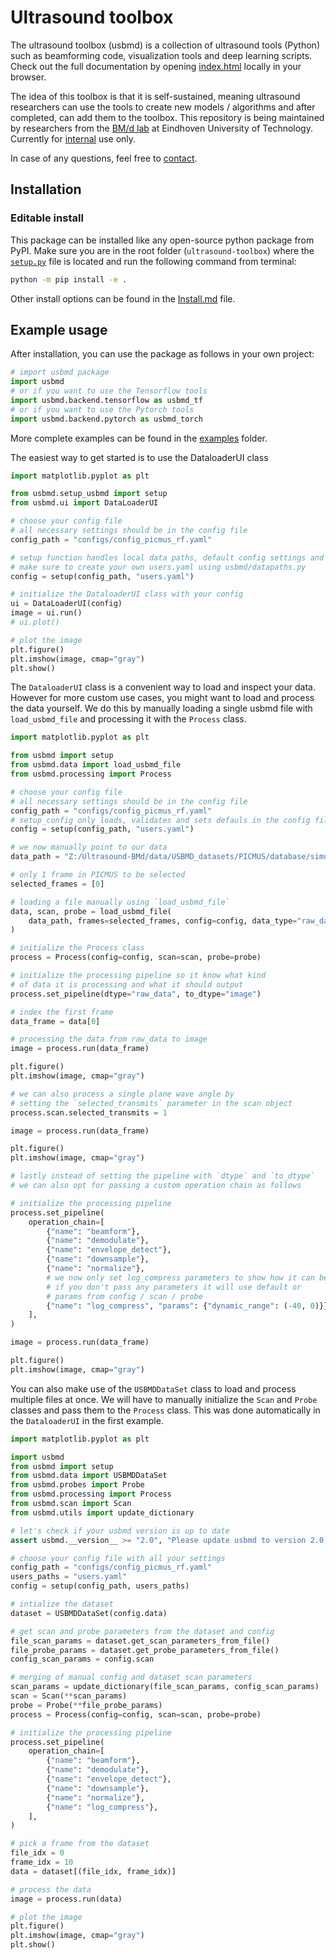 
<!-- This is the readme for the github page (more complete readme for pdocs can be found in usmbd/README.md) -->
# Ultrasound toolbox

The ultrasound toolbox (usbmd) is a collection of ultrasound tools (Python) such as beamforming code, visualization tools and deep learning scripts. Check out the full documentation by opening [index.html](docs/usbmd/index.html) locally in your browser.

The idea of this toolbox is that it is self-sustained, meaning ultrasound researchers can use the tools to create new models / algorithms and after completed, can add them to the toolbox. This repository is being maintained by researchers from the [BM/d lab](https://www.tue.nl/en/research/research-groups/signal-processing-systems/biomedical-diagnostics-lab/) at Eindhoven University of Technology. Currently for [internal](LICENSE) use only.

In case of any questions, feel free to [contact](mailto:t.s.w.stevens@tue.nl).

## Installation

### Editable install

This package can be installed like any open-source python package from PyPI.
Make sure you are in the root folder (`ultrasound-toolbox`) where the [`setup.py`](setup.py) file is located and run the following command from terminal:

```bash
python -m pip install -e .
```

Other install options can be found in the [Install.md](Install.md) file.


## Example usage
After installation, you can use the package as follows in your own project:

```python
# import usbmd package
import usbmd
# or if you want to use the Tensorflow tools
import usbmd.backend.tensorflow as usbmd_tf
# or if you want to use the Pytorch tools
import usbmd.backend.pytorch as usbmd_torch
```

More complete examples can be found in the [examples](examples) folder.

The easiest way to get started is to use the DataloaderUI class
```python
import matplotlib.pyplot as plt

from usbmd.setup_usbmd import setup
from usbmd.ui import DataLoaderUI

# choose your config file
# all necessary settings should be in the config file
config_path = "configs/config_picmus_rf.yaml"

# setup function handles local data paths, default config settings and GPU usage
# make sure to create your own users.yaml using usbmd/datapaths.py
config = setup(config_path, "users.yaml")

# initialize the DataloaderUI class with your config
ui = DataLoaderUI(config)
image = ui.run()
# ui.plot()

# plot the image
plt.figure()
plt.imshow(image, cmap="gray")
plt.show()
```

The `DataloaderUI` class is a convenient way to load and inspect your data. However for more custom use cases, you might want to load and process the data yourself.
We do this by manually loading a single usbmd file with `load_usbmd_file` and processing it with the `Process` class.
```python
import matplotlib.pyplot as plt

from usbmd import setup
from usbmd.data import load_usbmd_file
from usbmd.processing import Process

# choose your config file
# all necessary settings should be in the config file
config_path = "configs/config_picmus_rf.yaml"
# setup_config only loads, validates and sets defauls in the config file
config = setup(config_path, "users.yaml")

# we now manually point to our data
data_path = "Z:/Ultrasound-BMd/data/USBMD_datasets/PICMUS/database/simulation/contrast_speckle/contrast_speckle_simu_dataset_rf/contrast_speckle_simu_dataset_rf.hdf5"

# only 1 frame in PICMUS to be selected
selected_frames = [0]

# loading a file manually using `load_usbmd_file`
data, scan, probe = load_usbmd_file(
    data_path, frames=selected_frames, config=config, data_type="raw_data"
)

# initialize the Process class
process = Process(config=config, scan=scan, probe=probe)

# initialize the processing pipeline so it know what kind
# of data it is processing and what it should output
process.set_pipeline(dtype="raw_data", to_dtype="image")

# index the first frame
data_frame = data[0]

# processing the data from raw_data to image
image = process.run(data_frame)

plt.figure()
plt.imshow(image, cmap="gray")

# we can also process a single plane wave angle by
# setting the `selected_transmits` parameter in the scan object
process.scan.selected_transmits = 1

image = process.run(data_frame)

plt.figure()
plt.imshow(image, cmap="gray")

# lastly instead of setting the pipeline with `dtype` and `to_dtype`
# we can also opt for passing a custom operation chain as follows

# initialize the processing pipeline
process.set_pipeline(
    operation_chain=[
        {"name": "beamform"},
        {"name": "demodulate"},
        {"name": "envelope_detect"},
        {"name": "downsample"},
        {"name": "normalize"},
        # we now only set log_compress parameters to show how it can be done
        # if you don't pass any parameters it will use default or
        # params from config / scan / probe
        {"name": "log_compress", "params": {"dynamic_range": (-40, 0)}},
    ],
)

image = process.run(data_frame)

plt.figure()
plt.imshow(image, cmap="gray")

```

You can also make use of the `USBMDDataSet` class to load and process multiple files at once.
We will have to manually initialize the `Scan` and `Probe` classes and pass them to the `Process` class. This was done automatically in the `DataloaderUI` in the first example.

```python
import matplotlib.pyplot as plt

import usbmd
from usbmd import setup
from usbmd.data import USBMDDataSet
from usbmd.probes import Probe
from usbmd.processing import Process
from usbmd.scan import Scan
from usbmd.utils import update_dictionary

# let's check if your usbmd version is up to date
assert usbmd.__version__ >= "2.0", "Please update usbmd to version 2.0 or higher"

# choose your config file with all your settings
config_path = "configs/config_picmus_rf.yaml"
users_paths = "users.yaml"
config = setup(config_path, users_paths)

# intialize the dataset
dataset = USBMDDataSet(config.data)

# get scan and probe parameters from the dataset and config
file_scan_params = dataset.get_scan_parameters_from_file()
file_probe_params = dataset.get_probe_parameters_from_file()
config_scan_params = config.scan

# merging of manual config and dataset scan parameters
scan_params = update_dictionary(file_scan_params, config_scan_params)
scan = Scan(**scan_params)
probe = Probe(**file_probe_params)
process = Process(config=config, scan=scan, probe=probe)

# initialize the processing pipeline
process.set_pipeline(
    operation_chain=[
        {"name": "beamform"},
        {"name": "demodulate"},
        {"name": "envelope_detect"},
        {"name": "downsample"},
        {"name": "normalize"},
        {"name": "log_compress"},
    ],
)

# pick a frame from the dataset
file_idx = 0
frame_idx = 10
data = dataset[(file_idx, frame_idx)]

# process the data
image = process.run(data)

# plot the image
plt.figure()
plt.imshow(image, cmap="gray")
plt.show()
```
